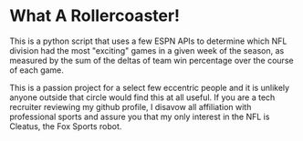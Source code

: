 # What A Rollercoaster!

This is a python script that uses a few ESPN APIs to determine which NFL division had the most "exciting" games in a given week of the season, as measured by the sum of the deltas of team win percentage over the course of each game.

This is a passion project for a select few eccentric people and it is unlikely anyone outside that circle would find this at all useful. If you are a tech recruiter reviewing my github profile, I disavow all affiliation with professional sports and assure you that my only interest in the NFL is Cleatus, the Fox Sports robot.
